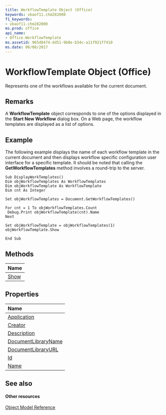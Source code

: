 ```yaml
---
title: WorkflowTemplate Object (Office)
keywords: vbaof11.chm282000
f1_keywords:
- vbaof11.chm282000
ms.prod: office
api_name:
- Office.WorkflowTemplate
ms.assetid: 965d0474-dd51-9b0e-b34c-a11f921ff410
ms.date: 06/08/2017
---
```



# WorkflowTemplate Object (Office)

Represents one of the workflows available for the current document.


## Remarks

A  **WorkflowTemplate** object corresponds to one of the options displayed in the **Start New Workflow** dialog box. On a Web page, the workflow templates are displayed as a list of options.


## Example

The following example displays the name of each workflow template in the current document and then displays workflow specific configuration user interface for a specific template. It should be noted that calling the  **GetWorkflowTemplates** method involves a round-trip to the server.


```
Sub DisplayWorkTemplates() 
Dim objWorkflowTemplates As WorkflowTemplates 
Dim objWorkflowTemplate As WorkflowTemplate 
Dim cnt As Integer 
 
Set objWorkflowTemplates = Document.GetWorkflowTemplates() 
 
For cnt = 1 To objWorkflowTemplates.Count 
 Debug.Print objWorkflowTemplate(cnt).Name 
Next 
 
Set objWorkflowTemplate = objWorkflowTemplates(1) 
objWorkflowTemplate.Show 
 
End Sub 

```


## Methods



|**Name**|
|:-----|
|[Show](workflowtemplate-show-method-office.md)|

## Properties



|**Name**|
|:-----|
|[Application](workflowtemplate-application-property-office.md)|
|[Creator](workflowtemplate-creator-property-office.md)|
|[Description](workflowtemplate-description-property-office.md)|
|[DocumentLibraryName](workflowtemplate-documentlibraryname-property-office.md)|
|[DocumentLibraryURL](workflowtemplate-documentlibraryurl-property-office.md)|
|[Id](workflowtemplate-id-property-office.md)|
|[Name](workflowtemplate-name-property-office.md)|

## See also


#### Other resources


[Object Model Reference](http://msdn.microsoft.com/library/499c789a-aba2-0fad-649a-0ea964cd3b5e%28Office.15%29.aspx)
